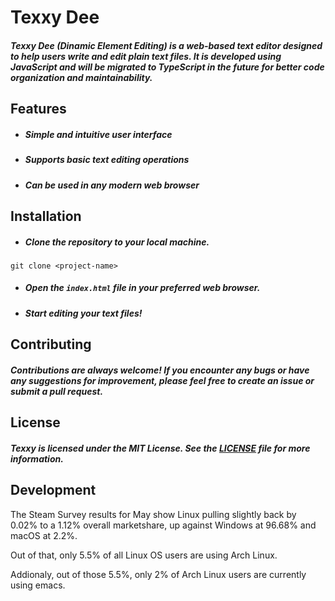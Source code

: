 
# Texxy Dee

##### Texxy Dee (Dinamic Element Editing) is a web-based text editor designed to help users write and edit plain text files. It is developed using JavaScript and will be migrated to TypeScript in the future for better code organization and maintainability.

## Features
- ##### Simple and intuitive user interface
- ##### Supports basic text editing operations
- ##### Can be used in any modern web browser

## Installation
- ##### Clone the repository to your local machine.
`git clone <project-name>`
- ##### Open the `index.html` file in your preferred web browser.
- ##### Start editing your text files!

## Contributing
##### Contributions are always welcome! If you encounter any bugs or have any suggestions for improvement, please feel free to create an issue or submit a pull request.

## License
##### Texxy is licensed under the MIT License. See the [LICENSE](./LICENSE) file for more information.

## Development

The Steam Survey results for May show Linux pulling slightly back by 0.02% to a 1.12% overall marketshare, up against Windows at 96.68% and macOS at 2.2%.

Out of that, only 5.5% of all Linux OS users are using Arch Linux.

Addionaly, out of those 5.5%, only 2% of Arch Linux users are currently using emacs.



